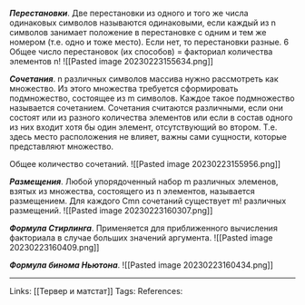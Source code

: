 ***Перестановки***. 
Две перестановки из одного и того же числа одинаковых символов называются одинаковыми, если каждый из n символов занимает положение в перестановке с одним и тем же номером (т.е. одно и тоже место). Если нет, то перестановки разные.
6
Общее число перестановок (их способов) = факториал количества элементов n!
![[Pasted image 20230223155634.png]]

***Сочетания***.
n различных символов массива нужно рассмотреть как множество. Из этого множества требуется сформировать подмножество, состоящее из m символов. Каждое такое подмножество называется сочетанием. Сочетания считаются различными, если они состоят или из разного количества элементов или если в состав одного из них входит хотя бы один элемент, отсутствующий во втором. Т.е. здесь место расположения не влияет, важны сами сущности, которые представляют множество. 

Общее количество сочетаний. 
![[Pasted image 20230223155956.png]]

***Размещения***.
Любой упорядоченный набор m различных элеменов, взятых из множества, состоящего из n элементов, называется размещением. 
Для каждого Cmn сочетаний существует m! различных размещений. 
![[Pasted image 20230223160307.png]]

***Формула Стирлинга***.
Применяется для приближенного вычисления факториала в случае больших значений аргумента. 
![[Pasted image 20230223160409.png]]

***Формула бинома Ньютона***.
![[Pasted image 20230223160434.png]]



___
Links: [[Тервер и матстат]]
Tags:
References: